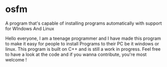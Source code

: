 # osfm
A program that's capable of installing programs automatically with support for WIndows And Linux


Hello everyone, I am a teenage programmer and I have made this program to make it easy for people to install Programs to their PC be it windows or linux. This program is built on C++ and is still a work in progress. Feel free to have a look at the code and if you wanna contribute, you're most welcome !

